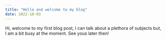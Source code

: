 ```yaml
---
title: "Hello and welcome to my blog"
date: 2022-10-03
---
```


Hi, welcome to my first blog post, I can talk about a plethora of subjects but, I am a bit busy at the moment. See yous later then!
